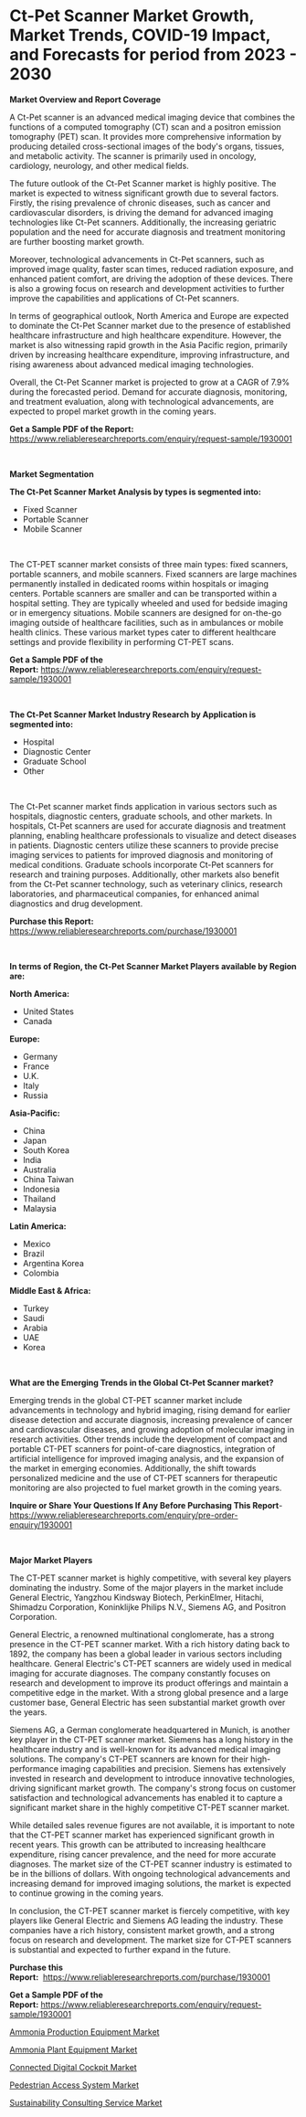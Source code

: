 <p><h1>Ct-Pet Scanner Market Growth, Market Trends, COVID-19 Impact, and Forecasts for period from 2023 - 2030</h1></p><p><strong>Market Overview and Report Coverage</strong></p>
<p><p>A Ct-Pet scanner is an advanced medical imaging device that combines the functions of a computed tomography (CT) scan and a positron emission tomography (PET) scan. It provides more comprehensive information by producing detailed cross-sectional images of the body's organs, tissues, and metabolic activity. The scanner is primarily used in oncology, cardiology, neurology, and other medical fields.</p><p>The future outlook of the Ct-Pet Scanner market is highly positive. The market is expected to witness significant growth due to several factors. Firstly, the rising prevalence of chronic diseases, such as cancer and cardiovascular disorders, is driving the demand for advanced imaging technologies like Ct-Pet scanners. Additionally, the increasing geriatric population and the need for accurate diagnosis and treatment monitoring are further boosting market growth.</p><p>Moreover, technological advancements in Ct-Pet scanners, such as improved image quality, faster scan times, reduced radiation exposure, and enhanced patient comfort, are driving the adoption of these devices. There is also a growing focus on research and development activities to further improve the capabilities and applications of Ct-Pet scanners.</p><p>In terms of geographical outlook, North America and Europe are expected to dominate the Ct-Pet Scanner market due to the presence of established healthcare infrastructure and high healthcare expenditure. However, the market is also witnessing rapid growth in the Asia Pacific region, primarily driven by increasing healthcare expenditure, improving infrastructure, and rising awareness about advanced medical imaging technologies.</p><p>Overall, the Ct-Pet Scanner market is projected to grow at a CAGR of 7.9% during the forecasted period. Demand for accurate diagnosis, monitoring, and treatment evaluation, along with technological advancements, are expected to propel market growth in the coming years.</p></p>
<p><strong>Get a Sample PDF of the Report:</strong> <a href="https://www.reliableresearchreports.com/enquiry/request-sample/1930001">https://www.reliableresearchreports.com/enquiry/request-sample/1930001</a></p>
<p>&nbsp;</p>
<p><strong>Market Segmentation</strong></p>
<p><strong>The Ct-Pet Scanner Market Analysis by types is segmented into:</strong></p>
<p><ul><li>Fixed Scanner</li><li>Portable Scanner</li><li>Mobile Scanner</li></ul></p>
<p>&nbsp;</p>
<p><p>The CT-PET scanner market consists of three main types: fixed scanners, portable scanners, and mobile scanners. Fixed scanners are large machines permanently installed in dedicated rooms within hospitals or imaging centers. Portable scanners are smaller and can be transported within a hospital setting. They are typically wheeled and used for bedside imaging or in emergency situations. Mobile scanners are designed for on-the-go imaging outside of healthcare facilities, such as in ambulances or mobile health clinics. These various market types cater to different healthcare settings and provide flexibility in performing CT-PET scans.</p></p>
<p><strong>Get a Sample PDF of the Report:</strong>&nbsp;<a href="https://www.reliableresearchreports.com/enquiry/request-sample/1930001">https://www.reliableresearchreports.com/enquiry/request-sample/1930001</a></p>
<p>&nbsp;</p>
<p><strong>The Ct-Pet Scanner Market Industry Research by Application is segmented into:</strong></p>
<p><ul><li>Hospital</li><li>Diagnostic Center</li><li>Graduate School</li><li>Other</li></ul></p>
<p>&nbsp;</p>
<p><p>The Ct-Pet scanner market finds application in various sectors such as hospitals, diagnostic centers, graduate schools, and other markets. In hospitals, Ct-Pet scanners are used for accurate diagnosis and treatment planning, enabling healthcare professionals to visualize and detect diseases in patients. Diagnostic centers utilize these scanners to provide precise imaging services to patients for improved diagnosis and monitoring of medical conditions. Graduate schools incorporate Ct-Pet scanners for research and training purposes. Additionally, other markets also benefit from the Ct-Pet scanner technology, such as veterinary clinics, research laboratories, and pharmaceutical companies, for enhanced animal diagnostics and drug development.</p></p>
<p><strong>Purchase this Report:</strong>&nbsp; <a href="https://www.reliableresearchreports.com/purchase/1930001">https://www.reliableresearchreports.com/purchase/1930001</a></p>
<p>&nbsp;</p>
<p><strong>In terms of Region, the Ct-Pet Scanner Market Players available by Region are:</strong></p>
<p>
    <p> <strong> North America: </strong>
        <ul>
            <li>United States</li>
            <li>Canada</li>
        </ul>
        </p> 
    <p> <strong> Europe: </strong>
        <ul>
            <li>Germany</li>
            <li>France</li>
            <li>U.K.</li>
            <li>Italy</li>
            <li>Russia</li>
        </ul>
        </p> 
    <p> <strong> Asia-Pacific: </strong>
        <ul>
            <li>China</li>
            <li>Japan</li>
            <li>South Korea</li>
            <li>India</li>
            <li>Australia</li>
            <li>China Taiwan</li>
            <li>Indonesia</li>
            <li>Thailand</li>
            <li>Malaysia</li>
        </ul>
        </p> 
    <p> <strong> Latin America: </strong>
        <ul>
            <li>Mexico</li>
            <li>Brazil</li>
            <li>Argentina Korea</li>
            <li>Colombia</li>
        </ul>
        </p> 
    <p> <strong> Middle East & Africa: </strong>
        <ul>
            <li>Turkey</li>
            <li>Saudi</li>
            <li>Arabia</li>
            <li>UAE</li>
            <li>Korea</li>
        </ul>
    </p>
    </p>
<p>&nbsp;</p>
<p><strong>What are the Emerging Trends in the Global Ct-Pet Scanner market?</strong></p>
<p><p>Emerging trends in the global CT-PET scanner market include advancements in technology and hybrid imaging, rising demand for earlier disease detection and accurate diagnosis, increasing prevalence of cancer and cardiovascular diseases, and growing adoption of molecular imaging in research activities. Other trends include the development of compact and portable CT-PET scanners for point-of-care diagnostics, integration of artificial intelligence for improved imaging analysis, and the expansion of the market in emerging economies. Additionally, the shift towards personalized medicine and the use of CT-PET scanners for therapeutic monitoring are also projected to fuel market growth in the coming years.</p></p>
<p><strong>Inquire or Share Your Questions If Any Before Purchasing This Report</strong>- <a href="https://www.reliableresearchreports.com/enquiry/pre-order-enquiry/1930001">https://www.reliableresearchreports.com/enquiry/pre-order-enquiry/1930001</a></p>
<p>&nbsp;</p>
<p><strong>Major Market Players</strong></p>
<p><p>The CT-PET scanner market is highly competitive, with several key players dominating the industry. Some of the major players in the market include General Electric, Yangzhou Kindsway Biotech, PerkinElmer, Hitachi, Shimadzu Corporation, Koninklijke Philips N.V., Siemens AG, and Positron Corporation.</p><p>General Electric, a renowned multinational conglomerate, has a strong presence in the CT-PET scanner market. With a rich history dating back to 1892, the company has been a global leader in various sectors including healthcare. General Electric's CT-PET scanners are widely used in medical imaging for accurate diagnoses. The company constantly focuses on research and development to improve its product offerings and maintain a competitive edge in the market. With a strong global presence and a large customer base, General Electric has seen substantial market growth over the years.</p><p>Siemens AG, a German conglomerate headquartered in Munich, is another key player in the CT-PET scanner market. Siemens has a long history in the healthcare industry and is well-known for its advanced medical imaging solutions. The company's CT-PET scanners are known for their high-performance imaging capabilities and precision. Siemens has extensively invested in research and development to introduce innovative technologies, driving significant market growth. The company's strong focus on customer satisfaction and technological advancements has enabled it to capture a significant market share in the highly competitive CT-PET scanner market.</p><p>While detailed sales revenue figures are not available, it is important to note that the CT-PET scanner market has experienced significant growth in recent years. This growth can be attributed to increasing healthcare expenditure, rising cancer prevalence, and the need for more accurate diagnoses. The market size of the CT-PET scanner industry is estimated to be in the billions of dollars. With ongoing technological advancements and increasing demand for improved imaging solutions, the market is expected to continue growing in the coming years.</p><p>In conclusion, the CT-PET scanner market is fiercely competitive, with key players like General Electric and Siemens AG leading the industry. These companies have a rich history, consistent market growth, and a strong focus on research and development. The market size for CT-PET scanners is substantial and expected to further expand in the future.</p></p>
<p><strong>Purchase this Report:</strong>&nbsp;&nbsp;<a href="https://www.reliableresearchreports.com/purchase/1930001">https://www.reliableresearchreports.com/purchase/1930001</a></p>
<p></p>
<p><strong>Get a Sample PDF of the Report:</strong>&nbsp;<a href="https://www.reliableresearchreports.com/enquiry/request-sample/1930001">https://www.reliableresearchreports.com/enquiry/request-sample/1930001</a></p>
<p><p><a href="https://medium.com/@jerez43343/ammonia-production-equipment-market-size-and-market-trends-complete-industry-overview-2023-to-a55a4fc58538">Ammonia Production Equipment Market</a></p><p><a href="https://medium.com/@moribenton733320/ammonia-plant-equipment-market-size-reveals-the-best-marketing-channels-in-global-industry-9cd409ad212d">Ammonia Plant Equipment Market</a></p><p><a href="https://medium.com/@horlandkidd/connected-digital-cockpit-market-furnishes-information-on-market-share-market-trends-and-market-8be5bd5007ec">Connected Digital Cockpit Market</a></p><p><a href="https://medium.com/@marvinhug741/pedestrian-access-system-market-trends-forecast-and-competitive-analysis-to-2030-8fd1ab6a4331">Pedestrian Access System Market</a></p><p><a href="https://medium.com/@thesjenney10210/sustainability-consulting-service-market-analysis-and-sze-forecasted-for-period-from-2023-to-2030-32f6e166a197">Sustainability Consulting Service Market</a></p></p>